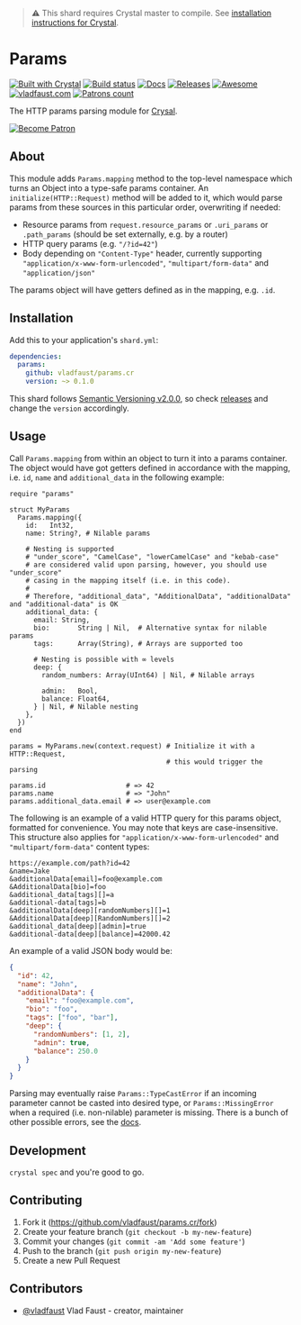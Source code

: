 > ⚠️ This shard requires Crystal master to compile. See [installation instructions for Crystal](https://crystal-lang.org/docs/installation/from_source_repository.html).

# Params

[![Built with Crystal](https://img.shields.io/badge/built%20with-crystal-000000.svg?style=flat-square)](https://crystal-lang.org/)
[![Build status](https://img.shields.io/travis/vladfaust/params.cr/master.svg?style=flat-square)](https://travis-ci.org/vladfaust/params.cr)
[![Docs](https://img.shields.io/badge/docs-available-brightgreen.svg?style=flat-square)](https://github.vladfaust.com/params.cr)
[![Releases](https://img.shields.io/github/release/vladfaust/params.cr.svg?style=flat-square)](https://github.com/vladfaust/params.cr/releases)
[![Awesome](https://github.com/vladfaust/awesome/blob/badge-flat-alternative/media/badge-flat-alternative.svg)](https://github.com/veelenga/awesome-crystal)
[![vladfaust.com](https://img.shields.io/badge/style-.com-lightgrey.svg?longCache=true&style=flat-square&label=vladfaust&colorB=0a83d8)](https://vladfaust.com)
[![Patrons count](https://img.shields.io/badge/dynamic/json.svg?label=patrons&url=https://www.patreon.com/api/user/11296360&query=$.included[0].attributes.patron_count&style=flat-square&colorB=red&maxAge=86400)](https://www.patreon.com/vladfaust)

The HTTP params parsing module for [Crysal](https://crystal-lang.org/).

[![Become Patron](https://vladfaust.com/img/patreon-small.svg)](https://www.patreon.com/vladfaust)

## About

This module adds `Params.mapping` method to the top-level namespace which turns an Object into a type-safe params container. An `initialize(HTTP::Request)` method will be added to it, which would parse params from these sources in this particular order, overwriting if needed:

* Resource params from `request.resource_params` or `.uri_params` or `.path_params` (should be set externally, e.g. by a router)
* HTTP query params (e.g. `"/?id=42"`)
* Body depending on `"Content-Type"` header, currently supporting `"application/x-www-form-urlencoded"`, `"multipart/form-data"` and `"application/json"`

The params object will have getters defined as in the mapping, e.g. `.id`.

## Installation

Add this to your application's `shard.yml`:

```yaml
dependencies:
  params:
    github: vladfaust/params.cr
    version: ~> 0.1.0
```

This shard follows [Semantic Versioning v2.0.0](http://semver.org/), so check [releases](https://github.com/vladfaust/prism/releases) and change the `version` accordingly.

## Usage

Call `Params.mapping` from within an object to turn it into a params container. The object would have got getters defined in accordance with the mapping, i.e. `id`, `name` and `additional_data` in the following example:

```crystal
require "params"

struct MyParams
  Params.mapping({
    id:   Int32,
    name: String?, # Nilable params

    # Nesting is supported
    # "under_score", "CamelCase", "lowerCamelCase" and "kebab-case"
    # are considered valid upon parsing, however, you should use "under_score"
    # casing in the mapping itself (i.e. in this code).
    #
    # Therefore, "additional_data", "AdditionalData", "additionalData" and "additional-data" is OK
    additional_data: {
      email: String,
      bio:       String | Nil,  # Alternative syntax for nilable params
      tags:      Array(String), # Arrays are supported too

      # Nesting is possible with ∞ levels
      deep: {
        random_numbers: Array(UInt64) | Nil, # Nilable arrays

        admin:   Bool,
        balance: Float64,
      } | Nil, # Nilable nesting
    },
  })
end

params = MyParams.new(context.request) # Initialize it with a HTTP::Request,
                                       # this would trigger the parsing

params.id                    # => 42
params.name                  # => "John"
params.additional_data.email # => user@example.com
```

The following is an example of a valid HTTP query for this params object, formatted for convenience. You may note that keys are case-insensitive. This structure also applies for `"application/x-www-form-urlencoded"` and `"multipart/form-data"` content types:

```
https://example.com/path?id=42
&name=Jake
&additionalData[email]=foo@example.com
&AdditionalData[bio]=foo
&additional_data[tags][]=a
&additional-data[tags]=b
&additionalData[deep][randomNumbers][]=1
&AdditionalData[deep][RandomNumbers][]=2
&additional_data[deep][admin]=true
&additional-data[deep][balance]=42000.42
```

An example of a valid JSON body would be:

```json
{
  "id": 42,
  "name": "John",
  "additionalData": {
    "email": "foo@example.com",
    "bio": "foo",
    "tags": ["foo", "bar"],
    "deep": {
      "randomNumbers": [1, 2],
      "admin": true,
      "balance": 250.0
    }
  }
}
```

Parsing may eventually raise `Params::TypeCastError` if an incoming parameter cannot be casted into desired type, or `Params::MissingError` when a required (i.e. non-nilable) parameter is missing. There is a bunch of other possible errors, see the [docs](https://github.vladfaust.com/params.cr).

## Development

`crystal spec` and you're good to go.

## Contributing

1. Fork it (<https://github.com/vladfaust/params.cr/fork>)
2. Create your feature branch (`git checkout -b my-new-feature`)
3. Commit your changes (`git commit -am 'Add some feature'`)
4. Push to the branch (`git push origin my-new-feature`)
5. Create a new Pull Request

## Contributors

- [@vladfaust](https://github.com/vladfaust) Vlad Faust - creator, maintainer
